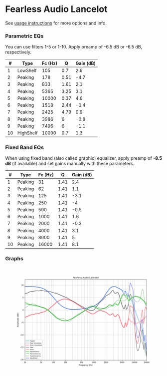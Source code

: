 # Fearless Audio Lancelot
See [usage instructions](https://github.com/jaakkopasanen/AutoEq#usage) for more options and info.

### Parametric EQs
You can use filters 1-5 or 1-10. Apply preamp of -6.5 dB or -6.5 dB, respectively.

|   # | Type      |   Fc (Hz) |    Q |   Gain (dB) |
|-----|-----------|-----------|------|-------------|
|   1 | LowShelf  |       105 | 0.7  |         2.6 |
|   2 | Peaking   |       178 | 0.51 |        -4.7 |
|   3 | Peaking   |       833 | 1.61 |         2.1 |
|   4 | Peaking   |      5365 | 3.25 |         3.1 |
|   5 | Peaking   |     10000 | 0.37 |         4.6 |
|   6 | Peaking   |      1518 | 2.44 |        -0.4 |
|   7 | Peaking   |      2425 | 4.79 |         0.9 |
|   8 | Peaking   |      3986 | 6    |        -0.8 |
|   9 | Peaking   |      7496 | 6    |        -1.1 |
|  10 | HighShelf |     10000 | 0.7  |         1.3 |

### Fixed Band EQs
When using fixed band (also called graphic) equalizer, apply preamp of **-8.5 dB** (if available) and set gains manually with these parameters.

|   # | Type    |   Fc (Hz) |    Q |   Gain (dB) |
|-----|---------|-----------|------|-------------|
|   1 | Peaking |        31 | 1.41 |         2.4 |
|   2 | Peaking |        62 | 1.41 |         1.1 |
|   3 | Peaking |       125 | 1.41 |        -3.1 |
|   4 | Peaking |       250 | 1.41 |        -4   |
|   5 | Peaking |       500 | 1.41 |        -0.5 |
|   6 | Peaking |      1000 | 1.41 |         1.6 |
|   7 | Peaking |      2000 | 1.41 |        -0.3 |
|   8 | Peaking |      4000 | 1.41 |         3.1 |
|   9 | Peaking |      8000 | 1.41 |         5   |
|  10 | Peaking |     16000 | 1.41 |         8.1 |

### Graphs
![](./Fearless%20Audio%20Lancelot.png)
